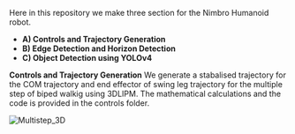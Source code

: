 Here in this repository we make three section for the Nimbro Humanoid robot.
- **A) Controls and Trajectory Generation** 
- **B) Edge Detection and Horizon Detection**
- **C) Object Detection using YOLOv4**

**Controls and Trajectory Generation**
We generate a stabalised trajectory for the COM trajectory and end effector of swing leg trajectory for the multiple step of biped walkig using 3DLIPM.
The mathematical calculations and the code is provided in the controls folder.

![Multistep_3D](https://user-images.githubusercontent.com/50541542/189535476-c4854fa3-9a40-4413-8d60-dbaed86c1c06.gif)
